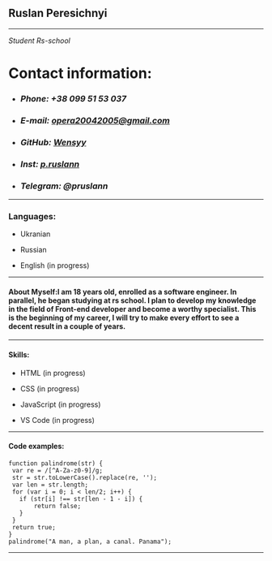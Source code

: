 ## **Ruslan Peresichnyi** 

---
*Student Rs-school*
# Contact information:

* ### *Phone: +38 099 51 53 037*

* ### *E-mail: opera20042005@gmail.com*

* ### *GitHub: [Wensyy](https://app.rs.school/profile)*

* ### *Inst: [p.ruslann](https://instagram.com/p.ruslann?utm_source=qr&igshid=MzNlNGNkZWQ4Mg%3D%3D)*

* ### *Telegram: @pruslann*

--- 

### Languages:

* Ukranian

* Russian

* English (in progress)
--- 

#### About Myself:I am 18 years old, enrolled as a software engineer. In parallel, he began studying at rs school. I plan to develop my knowledge in the field of Front-end developer and become a worthy specialist. This is the beginning of my career, I will try to make every effort to see a decent result in a couple of years.

---

#### Skills: 

* HTML (in progress)

* CSS (in progress)

* JavaScript (in progress)

* VS Code (in progress)

---

#### Code examples:

```
function palindrome(str) {
 var re = /[^A-Za-z0-9]/g;
 str = str.toLowerCase().replace(re, '');
 var len = str.length;
 for (var i = 0; i < len/2; i++) {
   if (str[i] !== str[len - 1 - i]) {
       return false;
   }
 }
 return true;
}
palindrome("A man, a plan, a canal. Panama");

```

---